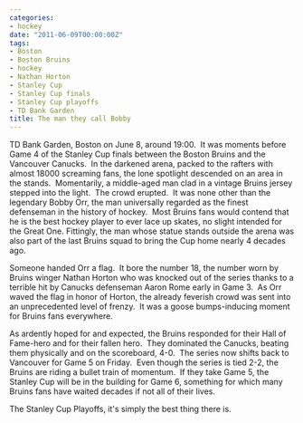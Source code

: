 ```yaml
---
categories:
- hockey
date: "2011-06-09T00:00:00Z"
tags:
- Boston
- Boston Bruins
- hockey
- Nathan Horton
- Stanley Cup
- Stanley Cup finals
- Stanley Cup playoffs
- TD Bank Garden
title: The man they call Bobby
---
```

TD Bank Garden, Boston on June 8, around 19:00.  It was moments before Game 4 of the Stanley Cup finals between the Boston Bruins and the Vancouver Canucks.  In the darkened arena, packed to the rafters with almost 18000 screaming fans, the lone spotlight descended on an area in the stands.  Momentarily, a middle-aged man clad in a vintage Bruins jersey stepped into the light.  The crowd erupted.  It was none other than the legendary Bobby Orr, the man universally regarded as the finest defenseman in the history of hockey.  Most Bruins fans would contend that he is the best hockey player to ever lace up skates, no slight intended for the Great One. Fittingly, the man whose statue stands outside the arena was also part of the last Bruins squad to bring the Cup home nearly 4 decades ago.

Someone handed Orr a flag.  It bore the number 18, the number worn by Bruins winger Nathan Horton who was knocked out of the series thanks to a terrible hit by Canucks defenseman Aaron Rome early in Game 3.  As Orr waved the flag in honor of Horton, the already feverish crowd was sent into an unprecedented level of frenzy.  It was a goose bumps-inducing moment for Bruins fans everywhere.

As ardently hoped for and expected, the Bruins responded for their Hall of Fame-hero and for their fallen hero.  They dominated the Canucks, beating them physically and on the scoreboard, 4-0.  The series now shifts back to Vancouver for Game 5 on Friday.  Even though the series is tied 2-2, the Bruins are riding a bullet train of momentum.  If they take Game 5, the Stanley Cup will be in the building for Game 6, something for which many Bruins fans have waited decades if not all of their lives.

The Stanley Cup Playoffs, it's simply the best thing there is.
